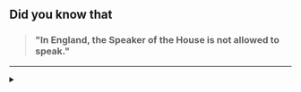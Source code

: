 ## Did you know that

<h3>
  <blockquote>
<!--START_SECTION:debris-->                                                                                                                                                                                                                                                                                    
"In England, the Speaker of the House is not allowed to speak."
<!--END_SECTION:debris-->
  </blockquote>
</h3>

-----

<details>
  <summary></summary>

<img src="https://github-readme-stats.vercel.app/api?show_icons=true&hide=issues&username=ekickx"> <img src="https://github-readme-stats.vercel.app/api/top-langs/?layout=compact&username=ekickx">

</details>
